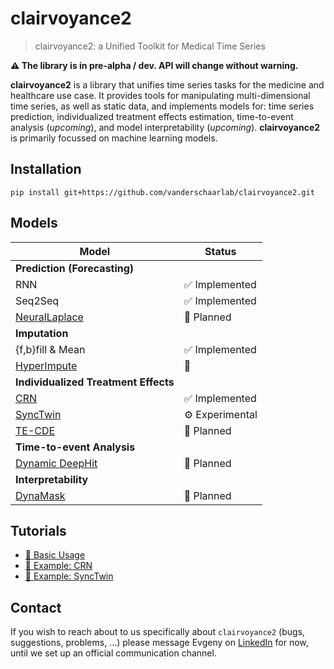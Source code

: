 # clairvoyance2

> clairvoyance2: a Unified Toolkit for Medical Time Series

**⚠️ The library is in pre-alpha / dev. API will change without warning.**

**clairvoyance2** is a library that unifies time series tasks for the medicine and healthcare use case.  It provides tools for manipulating multi-dimensional time series, as well as static data, and implements models for: time series prediction, individualized treatment effects estimation, time-to-event analysis (*upcoming*), and model interpretability (*upcoming*).  **clairvoyance2** is primarily focussed on machine learning models.




## Installation

`pip install git+https://github.com/vanderschaarlab/clairvoyance2.git`



## Models

| Model | Status |
|-|-|
| **Prediction (Forecasting)** |
| RNN | ✅ Implemented |
| Seq2Seq | ✅ Implemented |
| [NeuralLaplace](https://github.com/samholt/NeuralLaplace) | 🔲 Planned |
| **Imputation** |
| {f,b}fill & Mean | ✅ Implemented |
| [HyperImpute](https://proceedings.mlr.press/v162/jarrett22a/jarrett22a.pdf) | 🔲
| **Individualized Treatment Effects** |
| [CRN](https://openreview.net/forum?id=BJg866NFvB) | ✅ Implemented |
| [SyncTwin](https://proceedings.neurips.cc/paper/2021/hash/19485224d128528da1602ca47383f078-Abstract.html) | ⚙️ Experimental |
| [TE-CDE](https://proceedings.mlr.press/v162/seedat22b/seedat22b.pdf) | 🔲 Planned |
| **Time-to-event Analysis** |
| [Dynamic DeepHit](https://pubmed.ncbi.nlm.nih.gov/30951460/) | 🔲 Planned |
| **Interpretability** |
| [DynaMask](http://proceedings.mlr.press/v139/crabbe21a/crabbe21a.pdfsa) | 🔲 Planned |



## Tutorials

* [📔 Basic Usage](tutorials/basic_usage.ipynb)
* [📔 Example: CRN](tutorials/crn.ipynb)
* [📔 Example: SyncTwin](tutorials/synctwin.ipynb)


## Contact

If you wish to reach about to us specifically about `clairvoyance2` (bugs, suggestions, problems, ...) please message
Evgeny on [LinkedIn](https://www.linkedin.com/in/e-s-saveliev/) for now, until we set up an official communication channel.
